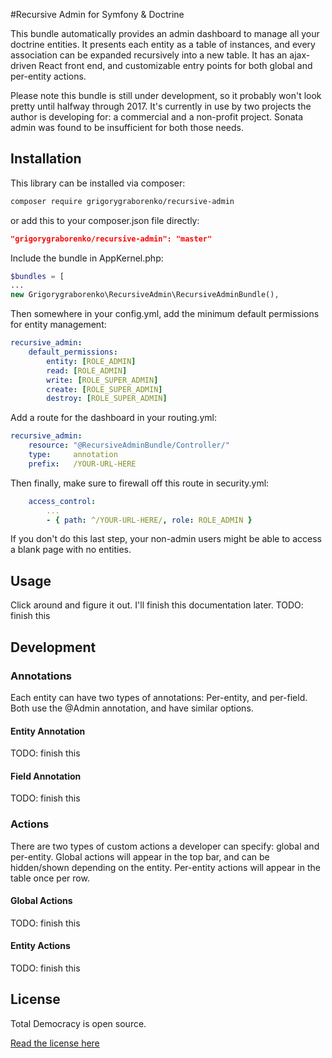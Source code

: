 
#Recursive Admin for Symfony & Doctrine

This bundle automatically provides an admin dashboard to manage all your doctrine entities. It presents each entity as a table of instances, and every association can be expanded recursively into a new table. It has an ajax-driven React front end, and customizable entry points for both global and per-entity actions. 

Please note this bundle is still under development, so it probably won't look pretty until halfway through 2017. It's currently in use by two projects the author is developing for: a commercial and a non-profit project. Sonata admin was found to be insufficient for both those needs. 

## Installation

This library can be installed via composer:
```bash
composer require grigorygraborenko/recursive-admin
```	
or add this to your composer.json file directly:
```json
"grigorygraborenko/recursive-admin": "master"
```
Include the bundle in AppKernel.php:
```php
$bundles = [
...
new Grigorygraborenko\RecursiveAdmin\RecursiveAdminBundle(),
```
Then somewhere in your config.yml, add the minimum default permissions for entity management:
```yml
recursive_admin:
    default_permissions:
        entity: [ROLE_ADMIN]
        read: [ROLE_ADMIN]
        write: [ROLE_SUPER_ADMIN]
        create: [ROLE_SUPER_ADMIN]
        destroy: [ROLE_SUPER_ADMIN]
```
Add a route for the dashboard in your routing.yml:
```yml
recursive_admin:
    resource: "@RecursiveAdminBundle/Controller/"
    type:     annotation
    prefix:   /YOUR-URL-HERE
```
Then finally, make sure to firewall off this route in security.yml:
```yml
    access_control:
		...
        - { path: ^/YOUR-URL-HERE/, role: ROLE_ADMIN }
```
If you don't do this last step, your non-admin users might be able to access a blank page with no entities.

## Usage
Click around and figure it out. I'll finish this documentation later.
TODO: finish this

## Development

### Annotations
Each entity can have two types of annotations: Per-entity, and per-field. Both use the @Admin annotation, and have similar options.
#### Entity Annotation
TODO: finish this
#### Field Annotation
TODO: finish this
### Actions
There are two types of custom actions a developer can specify: global and per-entity. Global actions will appear in the top bar, and can be hidden/shown depending on the entity. Per-entity actions will appear in the table once per row. 
#### Global Actions
TODO: finish this
#### Entity Actions
TODO: finish this
## License

Total Democracy is open source.

[Read the license here](./LICENSE)